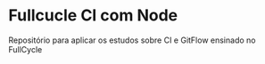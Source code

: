 # Fullcucle CI com Node

Repositório para aplicar os estudos sobre CI e GitFlow ensinado no FullCycle
